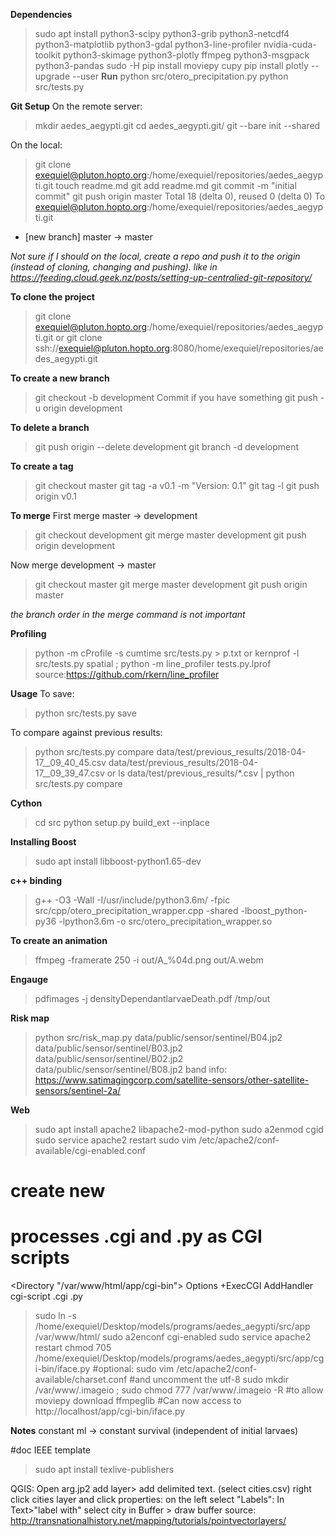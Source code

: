**Dependencies**
>sudo apt install python3-scipy python3-grib python3-netcdf4 python3-matplotlib python3-gdal python3-line-profiler nvidia-cuda-toolkit python3-skimage python3-plotly ffmpeg python3-msgpack python3-pandas
>sudo -H pip install moviepy cupy
>pip install plotly --upgrade --user
**Run**
>python src/otero_precipitation.py
>python src/tests.py



**Git Setup**
On the remote server:
>mkdir aedes_aegypti.git
>cd aedes_aegypti.git/
>git --bare init --shared

On the local:
>git clone exequiel@pluton.hopto.org:/home/exequiel/repositories/aedes_aegypti.git
>touch readme.md
>git add readme.md
>git commit -m "initial commit"
>git push origin master
Total 18 (delta 0), reused 0 (delta 0)
To exequiel@pluton.hopto.org:/home/exequiel/repositories/aedes_aegypti.git
 * [new branch]      master -> master

*Not sure if I should on the local, create a repo and push it to the origin (instead of cloning, changing and pushing). like in https://feeding.cloud.geek.nz/posts/setting-up-centralied-git-repository/*


**To clone the project**
>git clone exequiel@pluton.hopto.org:/home/exequiel/repositories/aedes_aegypti.git
or
>git clone ssh://exequiel@pluton.hopto.org:8080/home/exequiel/repositories/aedes_aegypti.git

**To create a new branch**
>git checkout -b development
Commit if you have something
>git push -u origin development

**To delete a branch**
>git push origin --delete development
>git branch -d development

**To create a tag**
>git checkout master
>git tag -a v0.1 -m "Version: 0.1"
>git tag -l
>git push origin v0.1

**To merge**
First merge master -> development
>git checkout development
>git merge master development
>git push origin development

Now merge development -> master
>git checkout master
>git merge master development
>git push origin master

 *the branch order in the merge command is not important*

**Profiling**
>python -m cProfile -s cumtime src/tests.py  > p.txt
or
>kernprof -l src/tests.py spatial ; python -m line_profiler tests.py.lprof
source:https://github.com/rkern/line_profiler

**Usage**
To save:
>python src/tests.py save

To compare against previous results:
>python src/tests.py compare data/test/previous_results/2018-04-17__09_40_45.csv data/test/previous_results/2018-04-17__09_39_47.csv
or
>ls data/test/previous_results/*.csv |  python src/tests.py compare

**Cython**
>cd src
>python setup.py build_ext --inplace

**Installing Boost**
>sudo apt install libboost-python1.65-dev

**c++ binding**
>g++ -O3 -Wall -I/usr/include/python3.6m/   -fpic  src/cpp/otero_precipitation_wrapper.cpp -shared  -lboost_python-py36 -lpython3.6m -o src/otero_precipitation_wrapper.so

**To create an animation**
>ffmpeg -framerate 250 -i out/A_%04d.png  out/A.webm


**Engauge**
>pdfimages -j densityDependantlarvaeDeath.pdf /tmp/out

**Risk map**
>python src/risk_map.py data/public/sensor/sentinel/B04.jp2 data/public/sensor/sentinel/B03.jp2 data/public/sensor/sentinel/B02.jp2 data/public/sensor/sentinel/B08.jp2
band info: https://www.satimagingcorp.com/satellite-sensors/other-satellite-sensors/sentinel-2a/



**Web**
>sudo apt install apache2 libapache2-mod-python
>sudo a2enmod cgid
>sudo service apache2 restart
>sudo vim /etc/apache2/conf-available/cgi-enabled.conf
# create new
# processes .cgi and .py as CGI scripts
<Directory "/var/www/html/app/cgi-bin">
   Options +ExecCGI
   AddHandler cgi-script .cgi .py
</Directory>

>sudo ln -s /home/exequiel/Desktop/models/programs/aedes_aegypti/src/app /var/www/html/
>sudo a2enconf cgi-enabled
>sudo service apache2 restart
>chmod 705 /home/exequiel/Desktop/models/programs/aedes_aegypti/src/app/cgi-bin/iface.py
#optional:
>sudo vim /etc/apache2/conf-available/charset.conf #and uncomment the utf-8
>sudo mkdir /var/www/.imageio ; sudo chmod 777 /var/www/.imageio -R #to allow moviepy download ffmpeglib
#Can now access to http://localhost/app/cgi-bin/iface.py

**Notes**
constant ml -> constant survival (independent of initial larvaes)


#doc
IEEE template
>sudo apt install texlive-publishers

QGIS:
Open arg.jp2
add layer> add delimited text. (select cities.csv)
right click cities layer and click properties:
  on the left select "Labels":
    In Text>"label with" select city
    in Buffer > draw buffer
source: http://transnationalhistory.net/mapping/tutorials/pointvectorlayers/
